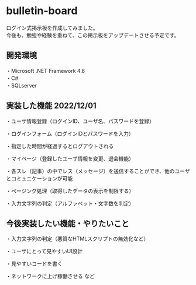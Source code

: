 # bulletin-board
ログイン式掲示板を作成してみました。  
今後も、勉強や経験を重ねて、この掲示板をアップデートさせる予定です。

## 開発環境 
  ・Microsoft .NET Framework 4.8  
  ・C#  
  ・SQLserver  
  
## 実装した機能  2022/12/01

  ・ユーザ情報登録（ログインID、ユーザ名、パスワードを登録）
  
  ・ログインフォーム（ログインIDとパスワードを入力）
  
  ・指定した時間が経過するとログアウトされる
  
  ・マイページ（登録したユーザ情報を変更、退会機能）
  
  ・各スレ（記事）の中でレス（メッセージ）を送信することができ、他のユーザとコミュニケーションが可能
  
  ・ページング処理（取得したデータの表示を制限する）
  
  ・入力文字列の判定（アルファベット・文字数を判定）
  
## 今後実装したい機能・やりたいこと

  ・入力文字列の判定（悪質なHTMLスクリプトの無効化など）
  
  ・ユーザにとって見やすいUI設計
  
  ・見やすいコードを書く
  
  ・ネットワークに上げ稼働させる  など
  
  
  
  
